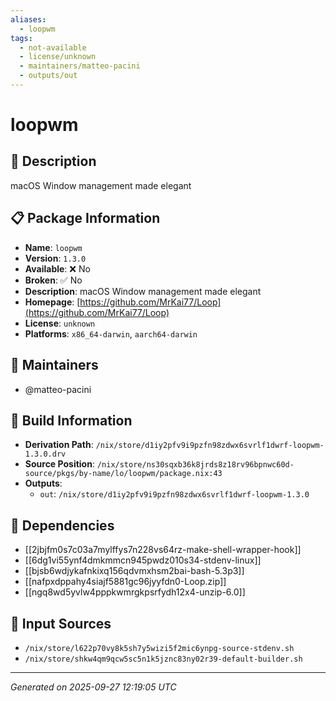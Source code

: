 ```yaml
---
aliases:
  - loopwm
tags:
  - not-available
  - license/unknown
  - maintainers/matteo-pacini
  - outputs/out
---
```


# loopwm

## 📝 Description

macOS Window management made elegant

## 📋 Package Information

- **Name**: `loopwm`
- **Version**: `1.3.0`
- **Available**: ❌ No
- **Broken**: ✅ No
- **Description**: macOS Window management made elegant
- **Homepage**: [https://github.com/MrKai77/Loop](https://github.com/MrKai77/Loop)
- **License**: `unknown`
- **Platforms**: `x86_64-darwin`, `aarch64-darwin`
## 👥 Maintainers

- @matteo-pacini


## 🔧 Build Information

- **Derivation Path**: `/nix/store/d1iy2pfv9i9pzfn98zdwx6svrlf1dwrf-loopwm-1.3.0.drv`
- **Source Position**: `/nix/store/ns30sqxb36k8jrds8z18rv96bpnwc60d-source/pkgs/by-name/lo/loopwm/package.nix:43`
- **Outputs**:
  - `out`:  `/nix/store/d1iy2pfv9i9pzfn98zdwx6svrlf1dwrf-loopwm-1.3.0`

## 🔗 Dependencies

- [[2jbjfm0s7c03a7mylffys7n228vs64rz-make-shell-wrapper-hook]]
- [[6dg1vi55ynf4dmkmmcn945pwdz010s34-stdenv-linux]]
- [[bjsb6wdjykafnkixq156qdvmxhsm2bai-bash-5.3p3]]
- [[nafpxdppahy4siajf5881gc96jyyfdn0-Loop.zip]]
- [[ngq8wd5yvlw4pppkwmrgkpsrfydh12x4-unzip-6.0]]

## 📁 Input Sources

- `/nix/store/l622p70vy8k5sh7y5wizi5f2mic6ynpg-source-stdenv.sh`
- `/nix/store/shkw4qm9qcw5sc5n1k5jznc83ny02r39-default-builder.sh`

---
*Generated on 2025-09-27 12:19:05 UTC*
